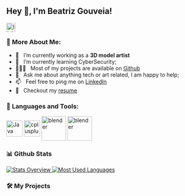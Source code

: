 ## Hey 👋, I'm Beatriz Gouveia!
<a href='https://www.linkedin.com/in/beatriz-gouveia-7568831a9/'><img src="https://cdn.jsdelivr.net/gh/devicons/devicon@latest/icons/linkedin/linkedin-plain.svg" height="24px" align='left' alt="linkedin"/></a>

<br>
  
### 🧐 More About Me:

- 🔭 &nbsp; I’m currently working as a **3D model artist**
- 🌱 &nbsp; I’m currently learning CyberSecurity; 
- 👨🏻‍💻 &nbsp; Most of my projects are available on [Github](https://github.com/beatrizgouveia03?tab=repositories)
- 💬 &nbsp; Ask me about anything tech or art related, I am happy to help;
- 📫 &nbsp; Feel free to ping me on [LinkedIn](https://www.linkedin.com/in/beatriz-gouveia-7568831a9/)
- 📝 &nbsp; Checkout my [resume](https://drive.google.com/file/d/1kj5fy-viTNRWa4uXE1svk6rDb4qu02DA/view?usp=sharing)


### 🔨 Languages and Tools:
<a href="https://www.java.com" target="_blank"><img align="center" alt="Java" height ="42px" src="https://cdn.jsdelivr.net/gh/devicons/devicon@latest/icons/java/java-plain-wordmark.svg" /></a>
<a href="https://cplusplus.com/" target="_blank"><img align="center" alt="cplusplus" height ="42px" src="https://cdn.jsdelivr.net/gh/devicons/devicon@latest/icons/cplusplus/cplusplus-plain.svg" /></a>
<a href="https://blender.org/" target="_blank"><img align="center" alt="blender" height ="64px" src="https://cdn.jsdelivr.net/gh/devicons/devicon@latest/icons/blender/blender-original-wordmark.svg" /></a>
<a href="https://unity.com" target="_blank"><img align="center" alt="blender" height ="64px" src="https://cdn.jsdelivr.net/gh/devicons/devicon@latest/icons/unity/unity-plain-wordmark.svg" /></a>


### 📊 Github Stats
<a align="left" href='https://github.com/beatrizgouveia03/github-stats-transparent'>
  
![Stats Overview](https://raw.githubusercontent.com/beatrizgouveia03/github-stats-transparent/output/generated/overview.svg)
![Most Used Languages](https://raw.githubusercontent.com/beatrizgouveia03/github-stats-transparent/output/generated/languages.svg)

</a>


### 🛠️ My Projects